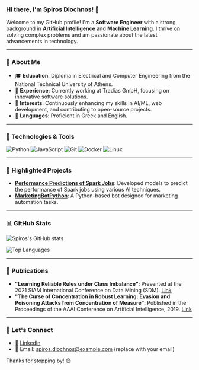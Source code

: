 ### Hi there, I'm Spiros Diochnos! 👋

Welcome to my GitHub profile! I'm a **Software Engineer** with a strong background in **Artificial Intelligence** and **Machine Learning**. I thrive on solving complex problems and am passionate about the latest advancements in technology.

---

### 🚀 About Me

- 🎓 **Education**: Diploma in Electrical and Computer Engineering from the National Technical University of Athens.
- 💼 **Experience**: Currently working at Tradias GmbH, focusing on innovative software solutions.
- 🌱 **Interests**: Continuously enhancing my skills in AI/ML, web development, and contributing to open-source projects.
- 💬 **Languages**: Proficient in Greek and English.

---

### 🔧 Technologies & Tools

![Python](https://img.shields.io/badge/-Python-3776AB?style=flat-square&logo=python&logoColor=white) ![JavaScript](https://img.shields.io/badge/-JavaScript-F7DF1E?style=flat-square&logo=javascript&logoColor=black) ![Git](https://img.shields.io/badge/-Git-F05032?style=flat-square&logo=git&logoColor=white) ![Docker](https://img.shields.io/badge/-Docker-2496ED?style=flat-square&logo=docker&logoColor=white) ![Linux](https://img.shields.io/badge/-Linux-FCC624?style=flat-square&logo=linux&logoColor=black)

---

### 🌟 Highlighted Projects

- **[Performance Predictions of Spark Jobs](https://github.com/spirosdio/Performance-Predictions-of-Spark-Jobs-with-Machine-Learning-Tasks-Using-Various-Artificial-Intellige)**: Developed models to predict the performance of Spark jobs using various AI techniques.
- **[MarketingBotPython](https://github.com/spirosdio/MarketingBotPython)**: A Python-based bot designed for marketing automation tasks.

---

### 📊 GitHub Stats

![Spiros's GitHub stats](https://github-readme-stats.vercel.app/api?username=spirosdio&show_icons=true&theme=radical)

![Top Languages](https://github-readme-stats.vercel.app/api/top-langs/?username=spirosdio&layout=compact&theme=radical)

---

### 📄 Publications

- **"Learning Reliable Rules under Class Imbalance"**: Presented at the 2021 SIAM International Conference on Data Mining (SDM). [Link](https://epubs.siam.org/doi/abs/10.1137/1.9781611976700.65)
- **"The Curse of Concentration in Robust Learning: Evasion and Poisoning Attacks from Concentration of Measure"**: Published in the Proceedings of the AAAI Conference on Artificial Intelligence, 2019. [Link](https://ojs.aaai.org/index.php/AAAI/article/view/4380)

---

### 🤝 Let's Connect

- 💼 [LinkedIn](https://www.linkedin.com/in/spiros-diochnos/)
- 📧 Email: spiros.diochnos@example.com (replace with your email)

Thanks for stopping by! 😊
